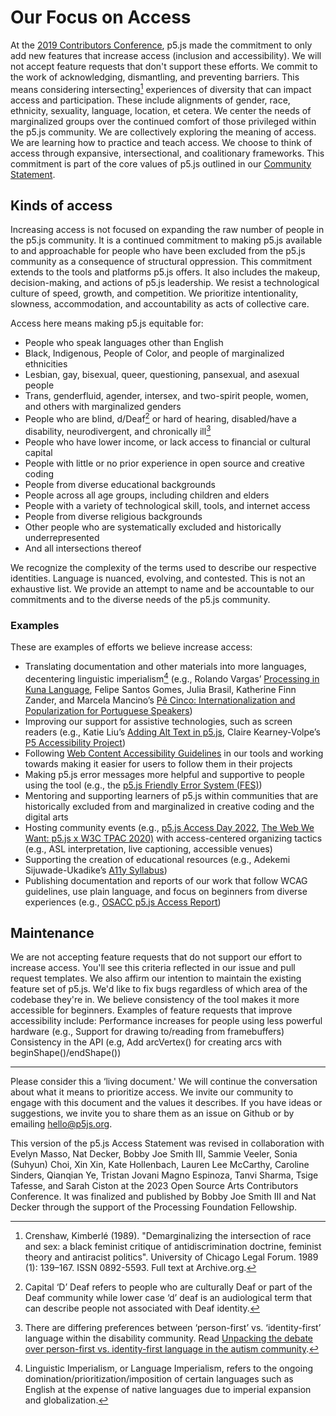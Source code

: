 <!-- What our commitment to access means for contributors and users of the library. -->

# Our Focus on Access

At the [2019 Contributors Conference](https://p5js.org/hi/events/contributors-conference-2019/), p5.js made the commitment to only add new features that increase access (inclusion and accessibility). We will not accept feature requests that don't support these efforts. We commit to the work of acknowledging, dismantling, and preventing barriers. This means considering intersecting[^1] experiences of diversity that can impact access and participation. These include alignments of gender, race, ethnicity, sexuality, language, location, et cetera. We center the needs of marginalized groups over the continued comfort of those privileged within the p5.js community. We are collectively exploring the meaning of access. We are learning how to practice and teach access. We choose to think of access through expansive, intersectional, and coalitionary frameworks. This commitment is part of the core values of p5.js outlined in our [Community Statement](https://p5js.org/about/#community-statement).

## Kinds of access

Increasing access is not focused on expanding the raw number of people in the p5.js community. It is a continued commitment to making p5.js available to and approachable for people who have been excluded from the p5.js community as a consequence of structural oppression. This commitment extends to the tools and platforms p5.js offers. It also includes the makeup, decision-making, and actions of p5.js leadership. We resist a technological culture of speed, growth, and competition. We prioritize intentionality, slowness, accommodation, and accountability as acts of collective care.

Access here means making p5.js equitable for:

- People who speak languages other than English
- Black, Indigenous, People of Color, and people of marginalized ethnicities 
- Lesbian, gay, bisexual, queer, questioning, pansexual, and asexual people
- Trans, genderfluid, agender, intersex, and two-spirit people, women, and others with marginalized genders
- People who are blind, d/Deaf[^2] or hard of hearing, disabled/have a disability, neurodivergent, and chronically ill[^3]
- People who have lower income, or lack access to financial or cultural capital
- People with little or no prior experience in open source and creative coding
- People from diverse educational backgrounds
- People across all age groups, including children and elders
- People with a variety of technological skill, tools, and internet access
- People from diverse religious backgrounds
- Other people who are systematically excluded and historically underrepresented
- And all intersections thereof

We recognize the complexity of the terms used to describe our respective identities. Language is nuanced, evolving, and contested. This is not an exhaustive list. We provide an attempt to name and be accountable to our commitments and to the diverse needs of the p5.js community.


### Examples
These are examples of efforts we believe increase access:

- Translating documentation and other materials into more languages, decentering linguistic imperialism[^4] (e.g., Rolando Vargas’ [Processing in Kuna Language](https://medium.com/@ProcessingOrg/culture-as-translation-processing-in-kuna-language-with-rolando-vargas-and-edinson-izquierdo-8079f14851f7), Felipe Santos Gomes, Julia Brasil, Katherine Finn Zander, and Marcela Mancino’s [Pê Cinco: Internationalization and Popularization for Portuguese Speakers](https://medium.com/processing-foundation/translating-p5-js-into-portuguese-for-the-brazilian-community-14b969e77ab1))
- Improving our support for assistive technologies, such as screen readers (e.g., Katie Liu’s [Adding Alt Text in p5.js](https://medium.com/processing-foundation/adding-alt-text-e2c7684e44f8), Claire Kearney-Volpe’s [P5 Accessibility Project](https://medium.com/processing-foundation/p5-accessibility-115d84535fa8))
- Following [Web Content Accessibility Guidelines](https://www.w3.org/TR/WCAG21/) in our tools and working towards making it easier for users to follow them in their projects
- Making p5.js error messages more helpful and supportive to people using the tool (e.g., the [p5.js Friendly Error System (FES)](./friendly_error_system.md))
- Mentoring and supporting learners of p5.js within communities that are historically excluded from and marginalized in creative coding and the digital arts
- Hosting community events (e.g., [p5.js Access Day 2022](https://p5js.org/events/p5js-access-day-2022/), [The Web We Want: p5.js x W3C TPAC 2020)](https://medium.com/processing-foundation/p5-js-x-w3c-tpac-bee4c621a053) with access-centered organizing tactics (e.g., ASL interpretation, live captioning, accessible venues)
- Supporting the creation of educational resources (e.g., Adekemi Sijuwade-Ukadike’s [A11y Syllabus](http://a11ysyllabus.site/))
- Publishing documentation and reports of our work that follow WCAG guidelines, use plain language, and focus on beginners from diverse experiences (e.g., [OSACC p5.js Access Report](https://github.com/processing/OSACC-p5.js-Access-Report))



## Maintenance
We are not accepting feature requests that do not support our effort to increase access. You'll see this criteria reflected in our issue and pull request templates. We also affirm our intention to maintain the existing feature set of p5.js. We'd like to fix bugs regardless of which area of the codebase they're in. We believe consistency of the tool makes it more accessible for beginners. Examples of feature requests that improve accessibility include:
Performance increases for people using less powerful hardware (e.g., Support for drawing to/reading from framebuffers)
Consistency in the API (e.g, Add arcVertex() for creating arcs with beginShape()/endShape())

___

Please consider this a ‘living document.' We will continue the conversation about what it means to prioritize access. We invite our community to engage with this document and the values it describes. If you have ideas or suggestions, we invite you to share them as an issue on Github or by emailing hello@p5js.org.

This version of the p5.js Access Statement was revised in collaboration with Evelyn Masso, Nat Decker, Bobby Joe Smith III, Sammie Veeler, Sonia (Suhyun) Choi, Xin Xin, Kate Hollenbach, Lauren Lee McCarthy, Caroline Sinders, Qianqian Ye, Tristan Jovani Magno Espinoza, Tanvi Sharma, Tsige Tafesse, and Sarah Ciston at the 2023 Open Source Arts Contributors Conference. It was finalized and published by Bobby Joe Smith III and Nat Decker through the support of the Processing Foundation Fellowship. 

[^1]: Crenshaw, Kimberlé (1989). "Demarginalizing the intersection of race and sex: a black feminist critique of antidiscrimination doctrine, feminist theory and antiracist politics". University of Chicago Legal Forum. 1989 (1): 139–167. ISSN 0892-5593. Full text at Archive.org.
[^2]: Capital ‘D’ Deaf refers to people who are culturally Deaf or part of the Deaf community while lower case ‘d’ deaf is an audiological term that can describe people not associated with Deaf identity. 
[^3]: There are differing preferences between ‘person-first’ vs. ‘identity-first’ language within the disability community. Read [Unpacking the debate over person-first vs. identity-first language in the autism community](https://news.northeastern.edu/2018/07/12/unpacking-the-debate-over-person-first-vs-identity-first-language-in-the-autism-community/).
[^4]: Linguistic Imperialism, or Language Imperialism, refers to the ongoing domination/prioritization/imposition of certain languages such as English at the expense of native languages due to imperial expansion and globalization. 
